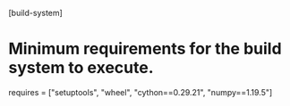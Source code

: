 [build-system]
# Minimum requirements for the build system to execute.
requires = ["setuptools", "wheel", "cython==0.29.21", "numpy==1.19.5"]